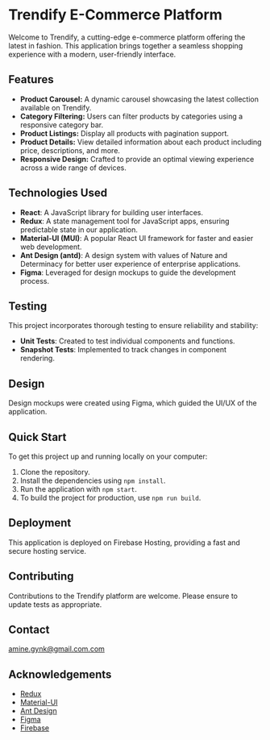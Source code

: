 # Trendify E-Commerce Platform

Welcome to Trendify, a cutting-edge e-commerce platform offering the latest in fashion. This application brings together a seamless shopping experience with a modern, user-friendly interface.


## Features

- **Product Carousel:** A dynamic carousel showcasing the latest collection available on Trendify.
- **Category Filtering:** Users can filter products by categories using a responsive category bar.
- **Product Listings:** Display all products with pagination support.
- **Product Details:** View detailed information about each product including price, descriptions, and more.
- **Responsive Design:** Crafted to provide an optimal viewing experience across a wide range of devices.

## Technologies Used

- **React**: A JavaScript library for building user interfaces.
- **Redux**: A state management tool for JavaScript apps, ensuring predictable state in our application.
- **Material-UI (MUI)**: A popular React UI framework for faster and easier web development.
- **Ant Design (antd)**: A design system with values of Nature and Determinacy for better user experience of enterprise applications.
- **Figma**: Leveraged for design mockups to guide the development process.

## Testing

This project incorporates thorough testing to ensure reliability and stability:

- **Unit Tests**: Created to test individual components and functions.
- **Snapshot Tests**: Implemented to track changes in component rendering.

## Design

Design mockups were created using Figma, which guided the UI/UX of the application.


## Quick Start

To get this project up and running locally on your computer:

1. Clone the repository.
2. Install the dependencies using `npm install`.
3. Run the application with `npm start`.
4. To build the project for production, use `npm run build`.

## Deployment

This application is deployed on Firebase Hosting, providing a fast and secure hosting service.

## Contributing

Contributions to the Trendify platform are welcome. Please ensure to update tests as appropriate.

## Contact

amine.gynk@gmail.com.com


## Acknowledgements

- [Redux](https://redux.js.org/)
- [Material-UI](https://mui.com/)
- [Ant Design](https://ant.design/)
- [Figma](https://figma.com/)
- [Firebase](https://firebase.google.com/)
